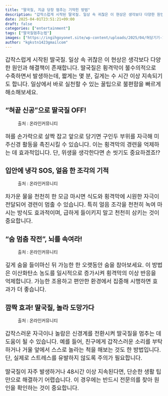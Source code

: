 ```yaml
---
title: "딸국질, 지금 당장 멈추는 기막힌 방법"
description: "갑작스럽게 시작된 딸국질. 일상 속 귀찮은 이 현상은 생각보다 다양한 원인과 해결책이 존재합니다. 딸국질은 횡격막이 불수의적으로 수축하면서 발생하는데, 짧게는 몇 분, 길게는 수 시간 이상 지속되기도 합니다. 일상에서 바로 실천할 수 있는 꿀팁으로 불편함을 빠르게 해소"
date: 2025-04-01T23:51:21+09:00
draft: false
categories: ["entertainment"]
tags: ["딸국질멈추는법"]
images: ["https://ingihgoyonet.site/wp-content/uploads/2025/04/혀당기기-1024x683.jpg", "https://ingihgoyonet.site/wp-content/uploads/2025/03/딸국질멈추는법-1024x657.jpg", "https://ingihgoyonet.site/wp-content/uploads/2025/04/숨참기-724x1024.jpg", "https://ingihgoyonet.site/wp-content/uploads/2025/04/놀래키기딸국질-1024x683.jpg"]
author: "kgkstn1423gmailcom"
---
```


<p style="font-size:18px">갑작스럽게 시작된 딸국질. 일상 속 귀찮은 이 현상은 생각보다 다양한 원인과 해결책이 존재합니다. 딸국질은 횡격막이 불수의적으로 수축하면서 발생하는데, 짧게는 몇 분, 길게는 수 시간 이상 지속되기도 합니다. 일상에서 바로 실천할 수 있는 꿀팁으로 불편함을 빠르게 해소해보세요.</p> <h2 >“혀끝 신공”으로 딸국질 OFF!</h2> <figure ><img src="https://ingihgoyonet.site/wp-content/uploads/2025/04/혀당기기-1024x683.jpg" alt="" style="aspect-ratio:16/9;object-fit:cover"/><figcaption >출처 : 온라인커뮤니티</figcaption></figure> <p style="font-size:18px">혀를 손가락으로 살짝 잡고 앞으로 당기면 구인두 부위를 자극해 미주신경 활동을 촉진시킬 수 있습니다. 이는 횡격막의 경련을 억제하는 데 효과적입니다. 단, 위생을 생각한다면 손 씻기도 중요하겠죠!?</p> <h2 >입안에 냉각 SOS, 얼음 한 조각의 기적</h2> <figure ><img src="https://ingihgoyonet.site/wp-content/uploads/2025/03/딸국질멈추는법-1024x657.jpg" alt="" style="aspect-ratio:16/9;object-fit:cover"/><figcaption >출처 : 온라인커뮤니티</figcaption></figure> <p style="font-size:18px">차가운 물을 천천히 한 모금 마시면 식도와 횡격막에 시원한 자극이 전달되어 경련이 멈출 수 있습니다. 특히 얼음 조각을 천천히 녹여 마시는 방식도 효과적이며, 급하게 들이키지 말고 천천히 삼키는 것이 중요합니다.</p> <h2 >“숨 멈춤 작전”, 뇌를 속여라!</h2> <figure ><img src="https://ingihgoyonet.site/wp-content/uploads/2025/04/숨참기-724x1024.jpg" alt="" style="aspect-ratio:16/9;object-fit:cover"/><figcaption >출처 : 온라인커뮤니티</figcaption></figure> <p style="font-size:18px">깊게 숨을 들이마신 뒤 가능한 한 오랫동안 숨을 참아보세요. 이 방법은 이산화탄소 농도를 일시적으로 증가시켜 횡격막의 이상 반응을 억제합니다. 가능한 조용하고 편안한 환경에서 집중해 시행하면 효과가 더 좋습니다.</p> <h2 >깜짝 효과! 딸국질, 놀라 도망가다</h2> <figure ><img src="https://ingihgoyonet.site/wp-content/uploads/2025/04/놀래키기딸국질-1024x683.jpg" alt="" style="aspect-ratio:16/9;object-fit:cover"/><figcaption >출처 : 온라인커뮤니티</figcaption></figure> <p style="font-size:18px">갑작스러운 자극이나 놀람은 신경계를 전환시켜 딸국질을 멈추는 데 도움이 될 수 있습니다. 예를 들어, 친구에게 갑작스러운 소리를 부탁하거나 거울 앞에서 스스로 놀라는 척을 해보는 것도 한 방법입니다. 단, 실제로 스트레스를 유발하지 않도록 주의가 필요합니다.</p> <p style="font-size:18px">딸국질이 자주 발생하거나 48시간 이상 지속된다면, 단순한 생활 팁만으로 해결하기 어렵습니다. 이 경우에는 반드시 전문의를 찾아 원인을 확인하는 것이 중요합니다. </p>